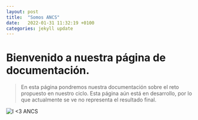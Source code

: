 ```yaml
---
layout: post
title:  "Somos ANCS"
date:   2022-01-31 11:32:19 +0100
categories: jekyll update
---
```

# Bienvenido a nuestra página de documentación.
> En esta página pondremos nuestra documentación sobre el reto propuesto en nuestro ciclo.
> Esta página aún está en desarrollo, por lo que actualmente se ve no representa el resultado final.

![I <3 ANCS](https://totoshop.es/38158/taza-i-love-ancs.jpg)
